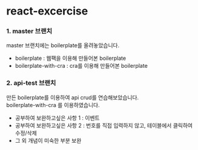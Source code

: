 # react-excercise

### 1. master 브랜치

master 브랜치에는 boilerplate를 올려놓았습니다.

- boilerplate : 웹팩을 이용해 만들어본 boilerplate
- boilerplate-with-cra : cra를 이용해 만들어본 boilerplate

### 2. api-test 브랜치

만든 boilerplate를 이용하여 api crud를 연습해보았습니다.  
boilerplate-with-cra 를 이용하였습니다.

- 공부하여 보완하고싶은 사항 1 : 이벤트
- 공부하여 보완하고싶은 사항 2 : 번호를 직접 입력하지 않고, 테이블에서 클릭하여 수정/삭제
- 그 외 개념이 미숙한 부분 보완
